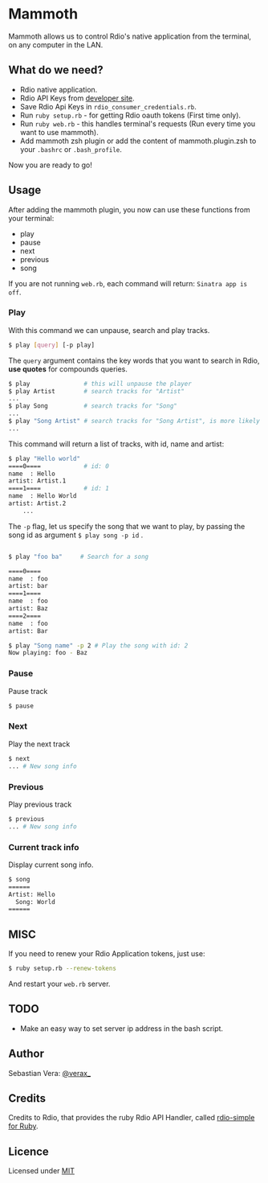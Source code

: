 Mammoth
=======

Mammoth allows us to control Rdio's native application from the terminal, on any computer in the LAN.

## What do we need?

* Rdio native application.
* Rdio API Keys from [developer site][rdio_dev].
* Save Rdio Api Keys in ``` rdio_consumer_credentials.rb ```.
* Run ``` ruby setup.rb ``` - for getting Rdio oauth tokens (First time only).
* Run ``` ruby web.rb ``` - this handles terminal's requests (Run every time you want to use mammoth).
* Add mammoth zsh plugin or add the content of mammoth.plugin.zsh to your ```.bashrc``` or ```.bash_profile```.

Now you are ready to go!

## Usage

After adding the mammoth plugin, you now can use these functions from your terminal:

- play
- pause
- next
- previous
- song

If you are not running ```web.rb```, each command will return: ```Sinatra app is off```.

### Play

With this command we can unpause, search and play tracks.

```bash
$ play [query] [-p play]
```

The ```query``` argument contains the key words that you want to search in Rdio, **use quotes** for compounds queries.

```bash
$ play               # this will unpause the player
$ play Artist        # search tracks for "Artist"
... 
$ play Song          # search tracks for "Song"
... 
$ play "Song Artist" # search tracks for "Song Artist", is more likely to find a perfect match
... 
```
This command will return a list of tracks, with id, name and artist:
```bash
$ play "Hello world"
====0====            # id: 0
name  : Hello
artist: Artist.1     
====1====            # id: 1
name  : Hello World          
artist: Artist.2     
    ...
```

The ```-p``` flag, let us specify the song that we want to play, by passing the song id as argument ``` $ play song -p id ``` .

```bash 

$ play "foo ba"     # Search for a song

====0====
name  : foo
artist: bar
====1====
name  : foo
artist: Baz
====2====
name  : foo
artist: Bar

$ play "Song name" -p 2 # Play the song with id: 2
Now playing: foo - Baz

```

### Pause
Pause track
```bash
$ pause
```

### Next
Play the next track
```bash
$ next
... # New song info
```
### Previous
Play previous track
```bash
$ previous
... # New song info
```

### Current track info
Display current song info.
```bash
$ song
======
Artist: Hello
  Song: World
======
```

## MISC

If you need to renew your Rdio Application tokens, just use:
```bash
$ ruby setup.rb --renew-tokens
```
And restart your ```web.rb``` server.

## TODO

* Make an easy way to set server ip address in the bash script.

## Author

Sebastian Vera: [@verax_][twitter]

## Credits

Credits to Rdio, that provides the ruby Rdio API Handler, called [rdio-simple for Ruby][rdio].

## Licence

Licensed under [MIT][mit]

[twitter]: http://twitter.com/verax_
[mit]: http://www.opensource.org/licenses/mit-license.php
[rdio]: https://github.com/rdio/rdio-simple/tree/master/ruby
[rdio_dev]: http://developer.rdio.com/



